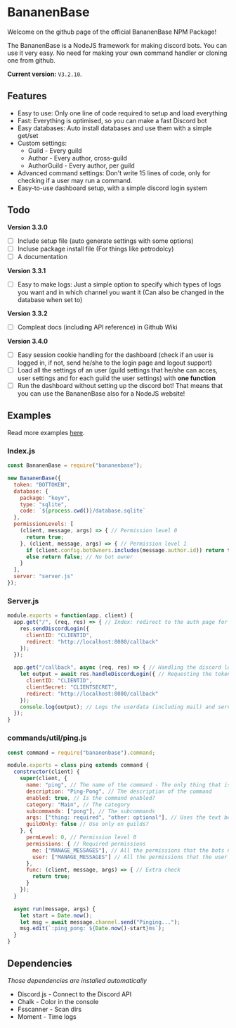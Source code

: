# BananenBase
Welcome on the github page of the official BananenBase NPM Package!

The BananenBase is a NodeJS framework for making discord bots. You can use it very easy. No need for making your own command handler or cloning one from github.

**Current version:** `V3.2.10`.

## Features
- Easy to use: Only one line of code required to setup and load everything
- Fast: Everything is optimised, so you can make a fast Discord bot
- Easy databases: Auto install databases and use them with a simple get/set
- Custom settings:
  - Guild - Every guild
  - Author - Every author, cross-guild
  - AuthorGuild - Every author, per guild
- Advanced command settings: Don't write 15 lines of code, only for checking if a user may run a command.
- Easy-to-use dashboard setup, with a simple discord login system

## Todo
**Version 3.3.0**
- [ ] Include setup file (auto generate settings with some options)
- [ ] Incluse package install file (For things like petrodolcy)
- [ ] A documentation

**Version 3.3.1**
- [ ] Easy to make logs: Just a simple option to specify which types of logs you want and in which channel you want it (Can also be changed in the database when set to)

**Version 3.3.2**
- [ ] Compleat docs (including API reference) in Github Wiki

**Version 3.4.0**
- [ ] Easy session cookie handling for the dashboard (check if an user is logged in, if not, send he/she to the login page and logout support)
- [ ] Load all the settings of an user (guild settings that he/she can acces, user settings and for each guild the user settings) with **one function**
- [ ] Run the dashboard without setting up the discord bot! That means that you can use the BananenBase also for a NodeJS website!

## Examples
Read more examples [here](/tests).

### Index.js
```js
const BananenBase = require("bananenbase");

new BananenBase({
  token: "BOTTOKEN",
  database: {
    package: "keyv",
    type: "sqlite",
    code: `${process.cwd()}/database.sqlite`
  },
  permissionLevels: [
    (client, message, args) => { // Permission level 0
      return true;
    }, (client, message, args) => { // Permission level 1
      if (client.config.botOwners.includes(message.author.id)) return true; // A bot owner
      else return false; // No bot owner
    }
  ],
  server: "server.js"
});
```

### Server.js
```js
module.exports = function(app, client) {
  app.get("/", (req, res) => { // Index: redirect to the auth page for your discord app
    res.sendDiscordLogin({
      clientID: "CLIENTID",
      redirect: "http://localhost:8080/callback"
    });
  });

  app.get("/callback", async (req, res) => { // Handling the discord login
    let output = await res.handleDiscordLogin({ // Requesting the token etc from the discord API
      clientID: "CLIENTID",
      clientSecret: "CLIENTSECRET",
      redirect: "http://localhost:8080/callback"
    });
    console.log(output); // Logs the userdata (including mail) and servers
  });
}
```

### commands/util/ping.js
```js
const command = require("bananenbase").command;

module.exports = class ping extends command {
  constructor(client) {
    super(client, {
      name: "ping", // The name of the command - The only thing that is required.
      description: "Ping-Pong", // The description of the command
      enabled: true, // Is the command enabled?
      category: "Main", // The category
      subcommands: ["pong"], // The subcommands
      args: ["thing: required", "other: optional"], // Uses the text before the :
      guildOnly: false // Use only on guilds?
    }, {
      permLevel: 0, // Permission level 0
      permissions: { // Required permissions
        me: ["MANAGE_MESSAGES"], // All the permissions that the bots needs to have
        user: ["MANAGE_MESSAGES"] // All the permissions that the user needs to have
      },
      func: (client, message, args) => { // Extra check
        return true;
      }
    });
  }

  async run(message, args) {
    let start = Date.now();
    let msg = await message.channel.send("Pinging...");
    msg.edit(`:ping_pong: ${Date.now()-start}ms`);
  }
}
```

## Dependencies
_Those dependencies are installed automatically_
- Discord.js - Connect to the Discord API
- Chalk - Color in the console
- Fsscanner - Scan dirs
- Moment - Time logs